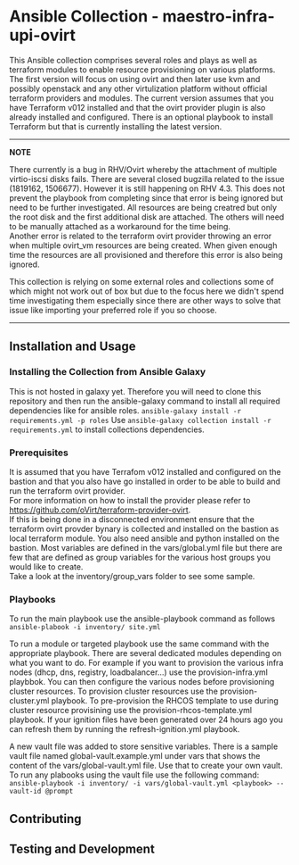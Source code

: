# Ansible Collection - maestro-infra-upi-ovirt

This Ansible collection comprises several roles and plays as well as terraform modules to enable resource provisioning on various platforms. 
The first version will focus on using ovirt and then later use kvm and possibly openstack and any other virtulization platform without official terraform providers and modules. 
The current version assumes that you have Terraform v012 installed and that the ovirt provider plugin is also already installed and configured. 
There is an optional playbook to install Terraform but that is currently installing the latest version. 

---
**NOTE**

There currently is a bug in RHV/Ovirt whereby the attachment of multiple virtio-iscsi disks fails. 
There are several closed bugzilla related to the issue (1819162, 1506677). 
However it is still happening on RHV 4.3. 
This does not prevent the playbook from completing since that error is being ignored but need to be further investigated. All resources are being creatred but only the root disk and the first additional disk are attached. The others will need to be manually attached as a workaround for the time being.  
Another error is related to the terraform ovirt provider throwing an error when multiple ovirt_vm resources are being created. When given enough time the resources are all provisioned and therefore this error is also being ignored. 

This collection is relying on some external roles and collections some of which might not work out of box but due to the focus here we didn't spend time investigating them especially since there are other ways to solve that issue like importing your preferred role if you so choose. 
 
---

## Installation and Usage

### Installing the Collection from Ansible Galaxy
This is not hosted in galaxy yet. Therefore you will need to clone this repository and then 
run the ansible-galaxy command to install all required dependencies like for ansible roles. 
`ansible-galaxy install -r requirements.yml -p roles` 
Use `ansible-galaxy collection install -r requirements.yml` to install collections dependencies. 

### Prerequisites
It is assumed that you have Terrafom v012 installed and configured on the bastion and that you also have go installed in order to be able to build and run the terraform ovirt provider.  
For more information on how to install the provider please refer to https://github.com/oVirt/terraform-provider-ovirt.  
If this is being done in a disconnected environment ensure that the terraform ovirt provder bynary is collected and installed on the bastion as local terraform module. 
You also need ansible and python installed on the bastion. 
Most variables are defined in the vars/global.yml file but there are few that are defined as group variables for the various host groups you would like to create.  
Take a look at the inventory/group_vars folder to see some sample. 

### Playbooks
To run the main playbook use the ansible-playbook command as follows 
`ansible-plabook -i inventory/ site.yml`

To run a module or targeted playbook use the same command with the appropriate playbook. 
There are several dedicated modules depending on what you want to do. 
For example if you want to provision the various infra nodes (dhcp, dns, registry, loadbalancer...) use the provision-infra.yml playbbok. You can then configure the various nodes before provisioning cluster resources. 
To provision cluster resources use the provision-cluster.yml playbook. 
To pre-provision the RHCOS template to use during cluster resource provisining use the provision-rhcos-template.yml playbook. 
If your ignition files have been generated over 24 hours ago you can refresh them by running the refresh-ignition.yml playbook. 

A new vault file was added to store sensitive variables. There is a sample vault file named global-vault.example.yml under vars that shows the content of the vars/global-vault.yml file. Use that to create your own vault. 
To run any plabooks using the vault file use the following command: 
`ansible-playbook -i inventory/ -i vars/global-vault.yml <playbook> --vault-id @prompt `  

## Contributing


## Testing and Development



